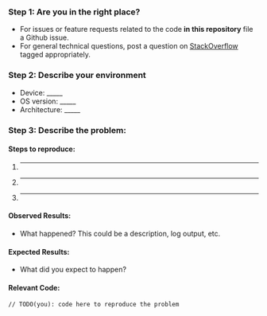 ### Step 1: Are you in the right place?

  * For issues or feature requests related to the code **in this repository** file a Github issue.
  * For general technical questions, post a question on [StackOverflow](http://stackoverflow.com/) tagged appropriately.

### Step 2: Describe your environment

  * Device: _____
  * OS version: _____
  * Architecture: _____
  
### Step 3: Describe the problem:

#### Steps to reproduce:

  1. _____
  2. _____
  3. _____
  
#### Observed Results:

  * What happened?  This could be a description, log output, etc.
  
#### Expected Results:

  * What did you expect to happen?
  
#### Relevant Code:

  ```
  // TODO(you): code here to reproduce the problem
  ```
